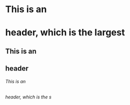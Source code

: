 # This is an <h1> header, which is the largest
## This is an <h2> header
###### This is an <h6> header, which is the s
